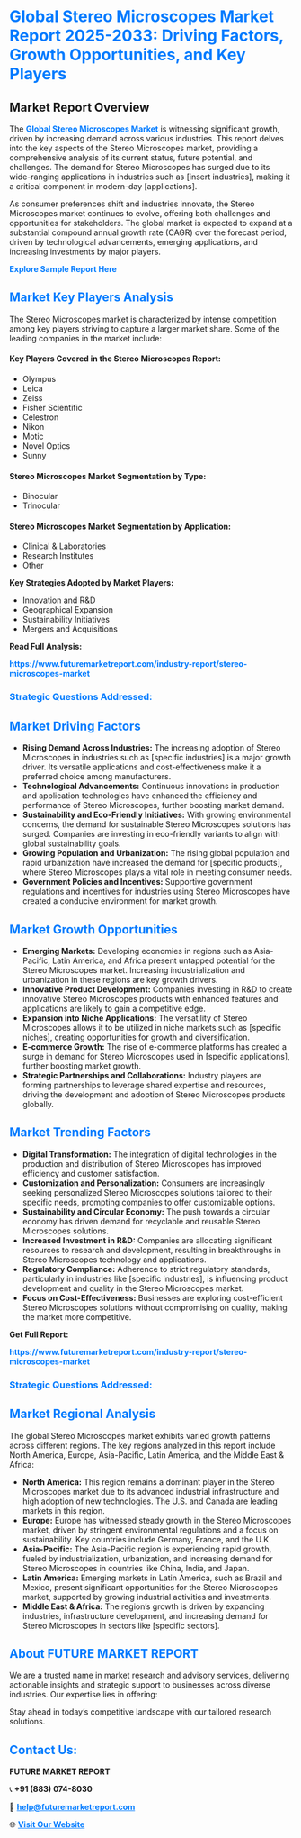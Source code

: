 <h1 style="color: #007BFF;">Global Stereo Microscopes Market Report 2025-2033: Driving Factors, Growth Opportunities, and Key Players</h1>

<section id="overview">
<h2>Market Report Overview</h2>
<p>The <a href="https://www.futuremarketreport.com/industry-report/stereo-microscopes-market" style="color: #007BFF; text-decoration: none;"><strong>Global Stereo Microscopes Market</strong></a> is witnessing significant growth, driven by increasing demand across various industries. This report delves into the key aspects of the Stereo Microscopes market, providing a comprehensive analysis of its current status, future potential, and challenges. The demand for Stereo Microscopes has surged due to its wide-ranging applications in industries such as [insert industries], making it a critical component in modern-day [applications].</p>
<p>As consumer preferences shift and industries innovate, the Stereo Microscopes market continues to evolve, offering both challenges and opportunities for stakeholders. The global market is expected to expand at a substantial compound annual growth rate (CAGR) over the forecast period, driven by technological advancements, emerging applications, and increasing investments by major players.</p>
</section>

<section id="overview">
<p><a href="https://www.futuremarketreport.com/request-sample/reportId=26844" style="color: #007BFF; text-decoration: none;"><strong>Explore Sample Report Here</strong></a></p>
</section>

<section id="key-players">
<h2 style="color: #007BFF;">Market Key Players Analysis</h2>
<p>The Stereo Microscopes market is characterized by intense competition among key players striving to capture a larger market share. Some of the leading companies in the market include:</p>
<h4>Key Players Covered in the Stereo Microscopes Report:</h4>
<ul><li>Olympus</li><li>Leica</li><li>Zeiss</li><li>Fisher Scientific</li><li>Celestron</li><li>Nikon</li><li>Motic</li><li>Novel Optics</li><li>Sunny</li></ul>
<h4>Stereo Microscopes Market Segmentation by Type:</h4>
<ul><li>Binocular</li><li>Trinocular</li></ul>

<h4>Stereo Microscopes Market Segmentation by Application:</h4>
<ul><li>Clinical &amp; Laboratories</li><li>Research Institutes</li><li>Other</li></ul>
<p><strong>Key Strategies Adopted by Market Players:</strong></p>
<ul>
<li>Innovation and R&D</li>
<li>Geographical Expansion</li>
<li>Sustainability Initiatives</li>
<li>Mergers and Acquisitions</li>
</ul>
</section>

<section>
<p><strong>Read Full Analysis: </strong></p><a href="https://www.futuremarketreport.com/industry-report/stereo-microscopes-market" style="color: #007BFF; text-decoration: none;"><strong>https://www.futuremarketreport.com/industry-report/stereo-microscopes-market</strong></a>
<h3 style="color: #007BFF;">Strategic Questions Addressed:</h3>
</section>

<section id="driving-factors">
<h2 style="color: #007BFF;">Market Driving Factors</h2>
<ul>
<li><strong>Rising Demand Across Industries:</strong> The increasing adoption of Stereo Microscopes in industries such as [specific industries] is a major growth driver. Its versatile applications and cost-effectiveness make it a preferred choice among manufacturers.</li>
<li><strong>Technological Advancements:</strong> Continuous innovations in production and application technologies have enhanced the efficiency and performance of Stereo Microscopes, further boosting market demand.</li>
<li><strong>Sustainability and Eco-Friendly Initiatives:</strong> With growing environmental concerns, the demand for sustainable Stereo Microscopes solutions has surged. Companies are investing in eco-friendly variants to align with global sustainability goals.</li>
<li><strong>Growing Population and Urbanization:</strong> The rising global population and rapid urbanization have increased the demand for [specific products], where Stereo Microscopes plays a vital role in meeting consumer needs.</li>
<li><strong>Government Policies and Incentives:</strong> Supportive government regulations and incentives for industries using Stereo Microscopes have created a conducive environment for market growth.</li>
</ul>
</section>

<section id="growth-opportunities">
<h2 style="color: #007BFF;">Market Growth Opportunities</h2>
<ul>
<li><strong>Emerging Markets:</strong> Developing economies in regions such as Asia-Pacific, Latin America, and Africa present untapped potential for the Stereo Microscopes market. Increasing industrialization and urbanization in these regions are key growth drivers.</li>
<li><strong>Innovative Product Development:</strong> Companies investing in R&D to create innovative Stereo Microscopes products with enhanced features and applications are likely to gain a competitive edge.</li>
<li><strong>Expansion into Niche Applications:</strong> The versatility of Stereo Microscopes allows it to be utilized in niche markets such as [specific niches], creating opportunities for growth and diversification.</li>
<li><strong>E-commerce Growth:</strong> The rise of e-commerce platforms has created a surge in demand for Stereo Microscopes used in [specific applications], further boosting market growth.</li>
<li><strong>Strategic Partnerships and Collaborations:</strong> Industry players are forming partnerships to leverage shared expertise and resources, driving the development and adoption of Stereo Microscopes products globally.</li>
</ul>
</section>

<section id="trending-factors">
<h2 style="color: #007BFF;">Market Trending Factors</h2>
<ul>
<li><strong>Digital Transformation:</strong> The integration of digital technologies in the production and distribution of Stereo Microscopes has improved efficiency and customer satisfaction.</li>
<li><strong>Customization and Personalization:</strong> Consumers are increasingly seeking personalized Stereo Microscopes solutions tailored to their specific needs, prompting companies to offer customizable options.</li>
<li><strong>Sustainability and Circular Economy:</strong> The push towards a circular economy has driven demand for recyclable and reusable Stereo Microscopes solutions.</li>
<li><strong>Increased Investment in R&D:</strong> Companies are allocating significant resources to research and development, resulting in breakthroughs in Stereo Microscopes technology and applications.</li>
<li><strong>Regulatory Compliance:</strong> Adherence to strict regulatory standards, particularly in industries like [specific industries], is influencing product development and quality in the Stereo Microscopes market.</li>
<li><strong>Focus on Cost-Effectiveness:</strong> Businesses are exploring cost-efficient Stereo Microscopes solutions without compromising on quality, making the market more competitive.</li>
</ul>
</section>

<section>
<p><strong>Get Full Report: </strong></p><a href="https://www.futuremarketreport.com/industry-report/stereo-microscopes-market" style="color: #007BFF; text-decoration: none;"><strong>https://www.futuremarketreport.com/industry-report/stereo-microscopes-market</strong></a>
<h3 style="color: #007BFF;">Strategic Questions Addressed:</h3>
</section>


<section id="regional-analysis">
<h2 style="color: #007BFF;">Market Regional Analysis</h2>
<p>The global Stereo Microscopes market exhibits varied growth patterns across different regions. The key regions analyzed in this report include North America, Europe, Asia-Pacific, Latin America, and the Middle East & Africa:</p>
<ul>
<li><strong>North America:</strong> This region remains a dominant player in the Stereo Microscopes market due to its advanced industrial infrastructure and high adoption of new technologies. The U.S. and Canada are leading markets in this region.</li>
<li><strong>Europe:</strong> Europe has witnessed steady growth in the Stereo Microscopes market, driven by stringent environmental regulations and a focus on sustainability. Key countries include Germany, France, and the U.K.</li>
<li><strong>Asia-Pacific:</strong> The Asia-Pacific region is experiencing rapid growth, fueled by industrialization, urbanization, and increasing demand for Stereo Microscopes in countries like China, India, and Japan.</li>
<li><strong>Latin America:</strong> Emerging markets in Latin America, such as Brazil and Mexico, present significant opportunities for the Stereo Microscopes market, supported by growing industrial activities and investments.</li>
<li><strong>Middle East & Africa:</strong> The region’s growth is driven by expanding industries, infrastructure development, and increasing demand for Stereo Microscopes in sectors like [specific sectors].</li>
</ul>
</section>

<footer>
<h2 style="color: #007BFF;">About FUTURE MARKET REPORT</h2>
<p>We are a trusted name in market research and advisory services, delivering actionable insights and strategic support to businesses across diverse industries. Our expertise lies in offering:</p>

<p>Stay ahead in today’s competitive landscape with our tailored research solutions.</p>

<h2 style="color: #007BFF;">Contact Us:</h2>
<p><strong>FUTURE MARKET REPORT</strong></p>
<p>📞 <strong>+91 (883) 074-8030</strong></p>
<p>📧 <strong><a href="mailto:help@futuremarketreport.com" style="color: #007BFF;">help@futuremarketreport.com</a></strong></p>
<p>🌐 <strong><a href="https://www.futuremarketreport.com/" style="color: #007BFF;">Visit Our Website</a></strong></p>
</footer>